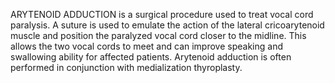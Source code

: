 ARYTENOID ADDUCTION is a surgical procedure used to treat vocal cord paralysis. A suture is used to emulate the action of the lateral cricoarytenoid muscle and position the paralyzed vocal cord closer to the midline. This allows the two vocal cords to meet and can improve speaking and swallowing ability for affected patients. Arytenoid adduction is often performed in conjunction with medialization thyroplasty.
